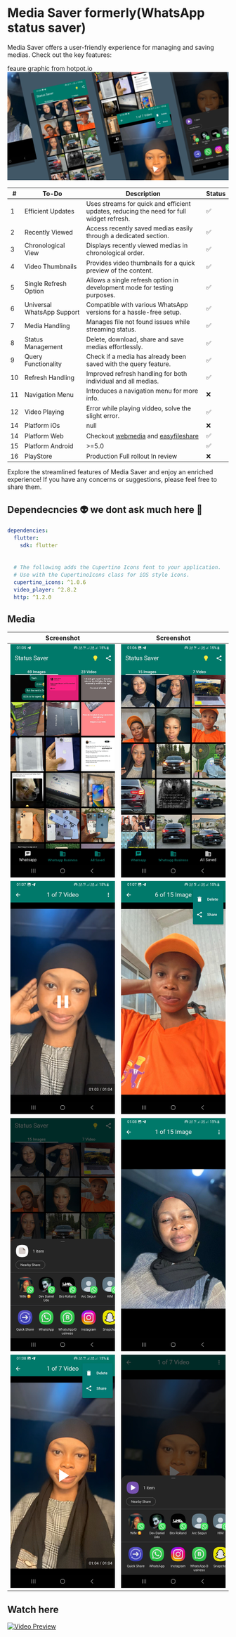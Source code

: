 # Media Saver formerly(WhatsApp status saver)

Media Saver offers a user-friendly experience for managing and saving medias. Check out the key features:

feaure graphic from hotpot.io
[![Whatsapp](media/HQiAdyTH18IB_1024_500.png?raw=true)](https://play.google.com/store/apps/details?id=github.devfemibadmus.mediasaver)


| #  | To-Do                      | Description                                                                                        | Status |
| -- | -------------------------- | -------------------------------------------------------------------------------------------------- | ------ |
| 1  | Efficient Updates          | Uses streams for quick and efficient updates, reducing the need for full widget refresh.           | ✅     |
| 2  | Recently Viewed            | Access recently saved medias easily through a dedicated section.                                   | ✅     |
| 3  | Chronological View         | Displays recently viewed medias in chronological order.                                            | ✅     |
| 4  | Video Thumbnails           | Provides video thumbnails for a quick preview of the content.                                      | ✅     |
| 5  | Single Refresh Option      | Allows a single refresh option in development mode for testing purposes.                           | ✅     |
| 6  | Universal WhatsApp Support | Compatible with various WhatsApp versions for a hassle-free setup.                                 | ✅     |
| 7  | Media Handling             | Manages file not found issues while streaming status.                                              | ✅     |
| 8  | Status Management          | Delete, download, share and save medias effortlessly.                                              | ✅     |
| 9  | Query Functionality        | Check if a media has already been saved with the query feature.                                    | ✅     |
| 10 | Refresh Handling           | Improved refresh handling for both individual and all medias.                                      | ✅     |
| 11 | Navigation Menu            | Introduces a navigation menu for more info.                                                        | ❌     |
| 12 | Video Playing              | Error while playing viddeo, solve the slight error.                                                | ✅     |
| 14 | Platform iOs               | null                                                                                               | ❌     |
| 14 | Platform Web               | Checkout [webmedia](https://github.com/devfemibadmus/webmedia) and [easyfileshare](https://github.com/devfemibadmus/easyfileshare)| ✅     |
| 15 | Platform Android           | >=5.0                                                                                              | ✅     |
| 16 | PlayStore                  | Production Full rollout In review                                                                  | ❌     |

Explore the streamlined features of Media Saver and enjoy an enriched experience! If you have any concerns or suggestions, please feel free to share them.

## Dependecncies :alien: we dont ask much here  :poop:

```yaml
dependencies:
  flutter:
    sdk: flutter


  # The following adds the Cupertino Icons font to your application.
  # Use with the CupertinoIcons class for iOS style icons.
  cupertino_icons: ^1.0.6
  video_player: ^2.8.2
  http: ^1.2.0
```

## Media

| Screenshot | Screenshot |
|-------------------------------------------------------------|-------------------------------------------------------------|
| ![Whatsapp](media/Screenshot_20240210_010554.jpg?raw=true) | ![Whatsapp](media/Screenshot_20240210_010616.jpg?raw=true) |
| ![Whatsapp](media/Screenshot_20240210_010728.jpg?raw=true) | ![Whatsapp](media/Screenshot_20240210_010753.jpg?raw=true) |
| ![Whatsapp](media/Screenshot_20240210_010816_Android%20System.jpg?raw=true) | ![Whatsapp](media/Screenshot_20240210_010836.jpg?raw=true) |
| ![Whatsapp](media/Screenshot_20240210_010858.jpg?raw=true) | ![Whatsapp](media/Screenshot_20240210_010935_Android%20System.jpg?raw=true) |


## Watch here

[![Video Preview](https://img.youtube.com/vi/CnOCDhmjfNo/maxresdefault.jpg)](https://www.youtube.com/watch?v=CnOCDhmjfNo)

